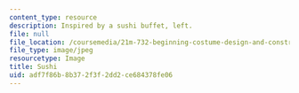 ```yaml
---
content_type: resource
description: Inspired by a sushi buffet, left.
file: null
file_location: /coursemedia/21m-732-beginning-costume-design-and-construction-fall-2008/adf7f86b8b372f3f2dd2ce684378fe06_sushi.jpg
file_type: image/jpeg
resourcetype: Image
title: Sushi
uid: adf7f86b-8b37-2f3f-2dd2-ce684378fe06
---
```

